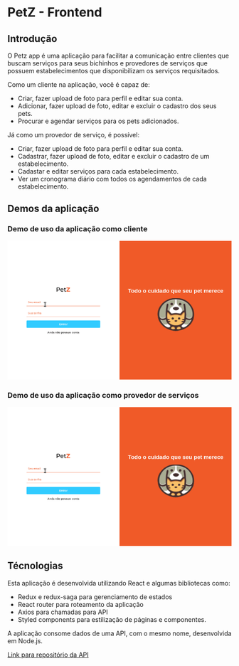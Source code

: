 # PetZ - Frontend

## Introdução

O Petz app é uma aplicação para facilitar a comunicação entre clientes que buscam serviços para seus bichinhos e provedores de serviços que possuem estabelecimentos que disponibilizam os serviços requisitados.

Como um cliente na aplicação, você é capaz de:

- Criar, fazer upload de foto para perfil e editar sua conta.
- Adicionar, fazer upload de foto, editar e excluir o cadastro dos seus pets.
- Procurar e agendar serviços para os pets adicionados.

Já como um provedor de serviço, é possível:

- Criar, fazer upload de foto para perfil e editar sua conta.
- Cadastrar, fazer upload de foto, editar e excluir o cadastro de um estabelecimento.
- Cadastar e editar serviços para cada estabelecimento.
- Ver um cronograma diário com todos os agendamentos de cada estabelecimento.

## Demos da aplicação

### Demo de uso da aplicação como cliente

![client demo gif](./assets/client_demo.gif)

### Demo de uso da aplicação como provedor de serviços

![client demo gif](./assets/client_demo.gif)

## Técnologias

Esta aplicação é desenvolvida utilizando React e algumas bibliotecas como:

- Redux e redux-saga para gerenciamento de estados
- React router para roteamento da aplicação
- Axios para chamadas para API
- Styled components para estilização de páginas e componentes.

A aplicação consome dados de uma API, com o mesmo nome, desenvolvida em Node.js.

[Link para repositório da API](https://github.com/MateusOli21/petz-backend)
